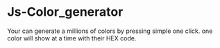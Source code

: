 # Js-Color_generator
Your can generate a millions of colors by pressing simple one click.
one color will show at a time with their HEX code.
